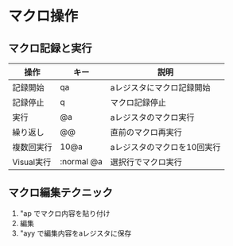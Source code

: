 # マクロ操作

## マクロ記録と実行

| 操作 | キー | 説明 |
|------|------|------|
| 記録開始 | qa | aレジスタにマクロ記録開始 |
| 記録停止 | q | マクロ記録停止 |
| 実行 | @a | aレジスタのマクロ実行 |
| 繰り返し | @@ | 直前のマクロ再実行 |
| 複数回実行 | 10@a | aレジスタのマクロを10回実行 |
| Visual実行 | :normal @a | 選択行でマクロ実行 |

## マクロ編集テクニック

1. "ap でマクロ内容を貼り付け
2. 編集
3. "ayy で編集内容をaレジスタに保存